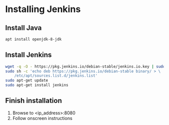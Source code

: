 # Installing Jenkins

## Install Java
````bash
apt install openjdk-8-jdk
````

## Install Jenkins
````bash
wget -q -O - https://pkg.jenkins.io/debian-stable/jenkins.io.key | sudo apt-key add -
sudo sh -c 'echo deb https://pkg.jenkins.io/debian-stable binary/ > \
    /etc/apt/sources.list.d/jenkins.list'
sudo apt-get update
sudo apt-get install jenkins
````

## Finish installation
1. Browse to <ip_address>:8080
2. Follow onscreen instructions
